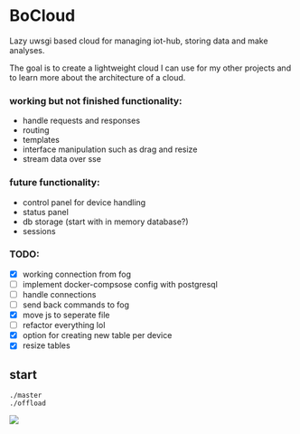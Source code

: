 # BoCloud

Lazy uwsgi based cloud for managing iot-hub, storing data and make analyses.

The goal is to create a lightweight cloud I can use for my other projects and to learn more about the architecture of a cloud.

### working but not finished functionality:
- handle requests and responses
- routing
- templates
- interface manipulation such as drag and resize
- stream data over sse

### future functionality:
- control panel for device handling
- status panel
- db storage (start with in memory database?)
- sessions

### TODO:
- [x] working connection from fog
- [ ] implement docker-compsose config with postgresql
- [ ] handle connections
- [ ] send back commands to fog
- [x] move js to seperate file
- [ ] refactor everything lol
- [x] option for creating new table per device
- [x] resize tables

## start
```
./master
./offload
```

![](https://i.imgur.com/TXxBmFx.png)
